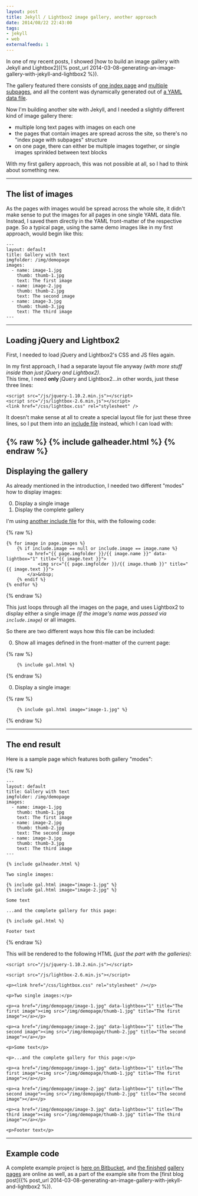 ```yaml
---
layout: post
title: Jekyll / Lightbox2 image gallery, another approach
date: 2014/08/22 22:43:00
tags:
- jekyll
- web
externalfeeds: 1
---
```


In one of my recent posts, I showed [how to build an image gallery with Jekyll and Lightbox2]({% post_url 2014-03-08-generating-an-image-gallery-with-jekyll-and-lightbox2 %}).

The gallery featured there consists of [one index page](http://jekyll-gallery-example.christianspecht.de/galleries/) and [multiple](http://jekyll-gallery-example.christianspecht.de/galleries/gallery1/) [subpages](http://jekyll-gallery-example.christianspecht.de/galleries/anothergallery/), and all the content was dynamically generated out of [a YAML data file](https://github.com/christianspecht/code-examples/blob/585b93bb34e0fa4c5c7d95f0152f891ebcfb0c12/jekyll-gallery-example/_data/galleries.yml).

Now I'm building another site with Jekyll, and I needed a slightly different kind of image gallery there:

- multiple long text pages with images on each one
- the pages that contain images are spread across the site, so there's no "index page with subpages" structure
- on one page, there can either be multiple images together, or single images sprinkled between text blocks

With my first gallery approach, this was not possible at all, so I had to think about something new.

---

## The list of images

As the pages with images would be spread across the whole site, it didn't make sense to put the images for all pages in one single YAML data file.  
Instead, I saved them directly in the YAML front-matter of the respective page. So a typical page, using the same demo images like in my first approach, would begin like this:

	---
	layout: default
	title: Gallery with text
	imgfolder: /img/demopage
	images:
	  - name: image-1.jpg
		thumb: thumb-1.jpg
		text: The first image
	  - name: image-2.jpg
		thumb: thumb-2.jpg
		text: The second image
	  - name: image-3.jpg
		thumb: thumb-3.jpg
		text: The third image
	---

---

## Loading jQuery and Lightbox2

First, I needed to load jQuery and Lightbox2's CSS and JS files again.

In my first approach, I had a separate layout file anyway *(with more stuff inside than just jQuery and Lightbox2)*.  
This time, I need **only** jQuery and Lightbox2...in other words, just these three lines:

	<script src="/js/jquery-1.10.2.min.js"></script>
	<script src="/js/lightbox-2.6.min.js"></script>
	<link href="/css/lightbox.css" rel="stylesheet" />

It doesn't make sense at all to create a special layout file for just these three lines, so I put them into an [include file](https://github.com/christianspecht/code-examples/blob/master/jekyll-gallery-example/_includes/galheader.html) instead, which I can load with:

{% raw %}
	{% include galheader.html %}
{% endraw %}
---

## Displaying the gallery

As already mentioned in the introduction, I needed two different "modes" how to display images:

0. Display a single image
0. Display the complete gallery

I'm using [another include file](https://github.com/christianspecht/code-examples/blob/master/jekyll-gallery-example/_includes/gal.html) for this, with the following code:

{% raw %}

	{% for image in page.images %}
		{% if include.image == null or include.image == image.name %}
			<a href="{{ page.imgfolder }}/{{ image.name }}" data-lightbox="1" title="{{ image.text }}">
				<img src="{{ page.imgfolder }}/{{ image.thumb }}" title="{{ image.text }}">
			</a>&nbsp;
		{% endif %}
	{% endfor %}

{% endraw %}

This just loops through all the images on the page, and uses Lightbox2 to display either a single image *(if the image's name was passed via `include.image`)* or all images.

So there are two different ways how this file can be included:

0. Show all images defined in the front-matter of the current page:

{% raw %}

	    {% include gal.html %}

{% endraw %}

0. Display a single image:

{% raw %}

	    {% include gal.html image="image-1.jpg" %}

{% endraw %}

---

## The end result

Here is a sample page which features both gallery "modes":

{% raw %}

	---
	layout: default
	title: Gallery with text
	imgfolder: /img/demopage
	images:
	  - name: image-1.jpg
		thumb: thumb-1.jpg
		text: The first image
	  - name: image-2.jpg
		thumb: thumb-2.jpg
		text: The second image
	  - name: image-3.jpg
		thumb: thumb-3.jpg
		text: The third image
	---
	
	{% include galheader.html %}
	
	Two single images:
	
	{% include gal.html image="image-1.jpg" %}
	{% include gal.html image="image-2.jpg" %}
	
	Some text

	...and the complete gallery for this page:
	
	{% include gal.html %}

	Footer text
	
{% endraw %}

This will be rendered to the following HTML *(just the part with the galleries)*:

	<script src="/js/jquery-1.10.2.min.js"></script>
	
	<script src="/js/lightbox-2.6.min.js"></script>
	
	<p><link href="/css/lightbox.css" rel="stylesheet" /></p>
	
	<p>Two single images:</p>
	
	<p><a href="/img/demopage/image-1.jpg" data-lightbox="1" title="The first image"><img src="/img/demopage/thumb-1.jpg" title="The first image"></a></p>
	
	<p><a href="/img/demopage/image-2.jpg" data-lightbox="1" title="The second image"><img src="/img/demopage/thumb-2.jpg" title="The second image"></a></p>
	
	<p>Some text</p>
	
	<p>...and the complete gallery for this page:</p>
	
	<p><a href="/img/demopage/image-1.jpg" data-lightbox="1" title="The first image"><img src="/img/demopage/thumb-1.jpg" title="The first image"></a></p>
	
	<p><a href="/img/demopage/image-2.jpg" data-lightbox="1" title="The second image"><img src="/img/demopage/thumb-2.jpg" title="The second image"></a></p>
	
	<p><a href="/img/demopage/image-3.jpg" data-lightbox="1" title="The third image"><img src="/img/demopage/thumb-3.jpg" title="The third image"></a></p>
	
	<p>Footer text</p>

---

## Example code

A complete example project is [here on Bitbucket](https://github.com/christianspecht/code-examples/tree/master/jekyll-gallery-example), and [the finished](http://jekyll-gallery-example.christianspecht.de/gallery-text1/) [gallery pages](http://jekyll-gallery-example.christianspecht.de/gallery-text2/) are online as well, as a part of the example site from the [first blog post]({% post_url 2014-03-08-generating-an-image-gallery-with-jekyll-and-lightbox2 %}).

